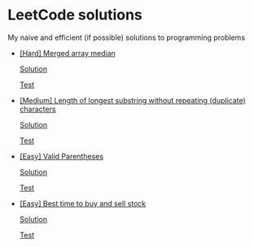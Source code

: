 # LeetCode solutions

My naive and efficient (if possible) solutions to programming problems

- [[Hard] Merged array median](https://leetcode.com/problems/median-of-two-sorted-arrays)

  [Solution](./merged_median_naive.go)

  [Test](./merged_median_naive_test.go)

- [[Medium] Length of longest substring without repeating (duplicate) characters](https://leetcode.com/problems/longest-substring-without-repeating-characters)

  [Solution](./longest_substr_no_repeat.go)

  [Test](./longest_substr_no_repeat_test.go)

- [[Easy] Valid Parentheses](https://leetcode.com/problems/valid-parentheses)

  [Solution](./valid_paren.go)

  [Test](./valid_paren_test.go)

- [[Easy] Best time to buy and sell stock](https://leetcode.com/problems/best-time-to-buy-and-sell-stock)

  [Solution](./max_profit.go)

  [Test](./max_profit_test.go)
